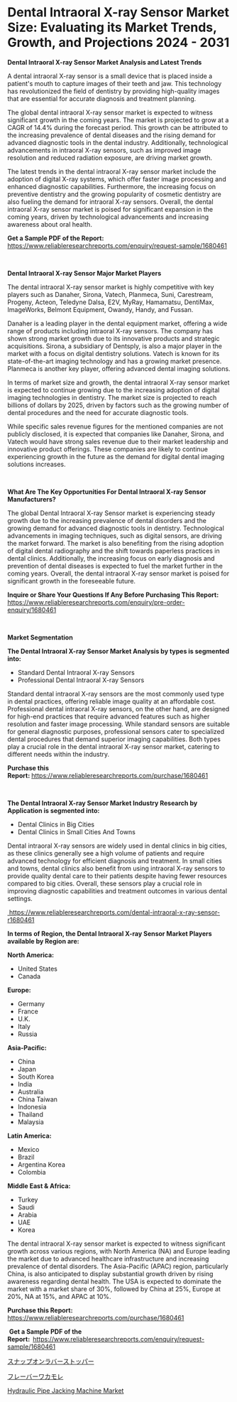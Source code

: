 <p><h1>Dental Intraoral X-ray Sensor Market Size: Evaluating its Market Trends, Growth, and Projections 2024 - 2031</h1></p><p><strong>Dental Intraoral X-ray Sensor Market Analysis and Latest Trends</strong></p>
<p><p>A dental intraoral X-ray sensor is a small device that is placed inside a patient's mouth to capture images of their teeth and jaw. This technology has revolutionized the field of dentistry by providing high-quality images that are essential for accurate diagnosis and treatment planning.</p><p>The global dental intraoral X-ray sensor market is expected to witness significant growth in the coming years. The market is projected to grow at a CAGR of 14.4% during the forecast period. This growth can be attributed to the increasing prevalence of dental diseases and the rising demand for advanced diagnostic tools in the dental industry. Additionally, technological advancements in intraoral X-ray sensors, such as improved image resolution and reduced radiation exposure, are driving market growth.</p><p>The latest trends in the dental intraoral X-ray sensor market include the adoption of digital X-ray systems, which offer faster image processing and enhanced diagnostic capabilities. Furthermore, the increasing focus on preventive dentistry and the growing popularity of cosmetic dentistry are also fueling the demand for intraoral X-ray sensors. Overall, the dental intraoral X-ray sensor market is poised for significant expansion in the coming years, driven by technological advancements and increasing awareness about oral health.</p></p>
<p><strong>Get a Sample PDF of the Report:&nbsp;</strong> <a href="https://www.reliableresearchreports.com/enquiry/request-sample/1680461">https://www.reliableresearchreports.com/enquiry/request-sample/1680461</a></p>
<p>&nbsp;</p>
<p><strong>Dental Intraoral X-ray Sensor Major Market Players</strong></p>
<p><p>The dental intraoral X-ray sensor market is highly competitive with key players such as Danaher, Sirona, Vatech, Planmeca, Suni, Carestream, Progeny, Acteon, Teledyne Dalsa, E2V, MyRay, Hamamatsu, DentiMax, ImageWorks, Belmont Equipment, Owandy, Handy, and Fussan. </p><p>Danaher is a leading player in the dental equipment market, offering a wide range of products including intraoral X-ray sensors. The company has shown strong market growth due to its innovative products and strategic acquisitions. Sirona, a subsidiary of Dentsply, is also a major player in the market with a focus on digital dentistry solutions. Vatech is known for its state-of-the-art imaging technology and has a growing market presence. Planmeca is another key player, offering advanced dental imaging solutions.</p><p>In terms of market size and growth, the dental intraoral X-ray sensor market is expected to continue growing due to the increasing adoption of digital imaging technologies in dentistry. The market size is projected to reach billions of dollars by 2025, driven by factors such as the growing number of dental procedures and the need for accurate diagnostic tools.</p><p>While specific sales revenue figures for the mentioned companies are not publicly disclosed, it is expected that companies like Danaher, Sirona, and Vatech would have strong sales revenue due to their market leadership and innovative product offerings. These companies are likely to continue experiencing growth in the future as the demand for digital dental imaging solutions increases.</p></p>
<p>&nbsp;</p>
<p><strong>What Are The Key Opportunities For Dental Intraoral X-ray Sensor Manufacturers?</strong></p>
<p><p>The global Dental Intraoral X-ray Sensor market is experiencing steady growth due to the increasing prevalence of dental disorders and the growing demand for advanced diagnostic tools in dentistry. Technological advancements in imaging techniques, such as digital sensors, are driving the market forward. The market is also benefiting from the rising adoption of digital dental radiography and the shift towards paperless practices in dental clinics. Additionally, the increasing focus on early diagnosis and prevention of dental diseases is expected to fuel the market further in the coming years. Overall, the dental intraoral X-ray sensor market is poised for significant growth in the foreseeable future.</p></p>
<p><strong>Inquire or Share Your Questions If Any Before Purchasing This Report:</strong> <a href="https://www.reliableresearchreports.com/enquiry/pre-order-enquiry/1680461">https://www.reliableresearchreports.com/enquiry/pre-order-enquiry/1680461</a></p>
<p>&nbsp;</p>
<p><strong>Market Segmentation</strong></p>
<p><strong>The Dental Intraoral X-ray Sensor Market Analysis by types is segmented into:</strong></p>
<p><ul><li>Standard Dental Intraoral X-ray Sensors</li><li>Professional Dental Intraoral X-ray Sensors</li></ul></p>
<p><p>Standard dental intraoral X-ray sensors are the most commonly used type in dental practices, offering reliable image quality at an affordable cost. Professional dental intraoral X-ray sensors, on the other hand, are designed for high-end practices that require advanced features such as higher resolution and faster image processing. While standard sensors are suitable for general diagnostic purposes, professional sensors cater to specialized dental procedures that demand superior imaging capabilities. Both types play a crucial role in the dental intraoral X-ray sensor market, catering to different needs within the industry.</p></p>
<p><strong>Purchase this Report:&nbsp;</strong><a href="https://www.reliableresearchreports.com/purchase/1680461">https://www.reliableresearchreports.com/purchase/1680461</a></p>
<p>&nbsp;</p>
<p><strong>The Dental Intraoral X-ray Sensor Market Industry Research by Application is segmented into:</strong></p>
<p><ul><li>Dental Clinics in Big Cities</li><li>Dental Clinics in Small Cities And Towns</li></ul></p>
<p><p>Dental intraoral X-ray sensors are widely used in dental clinics in big cities, as these clinics generally see a high volume of patients and require advanced technology for efficient diagnosis and treatment. In small cities and towns, dental clinics also benefit from using intraoral X-ray sensors to provide quality dental care to their patients despite having fewer resources compared to big cities. Overall, these sensors play a crucial role in improving diagnostic capabilities and treatment outcomes in various dental settings.</p></p>
<p><a href="https://www.reliableresearchreports.com/dental-intraoral-x-ray-sensor-r1680461">&nbsp;https://www.reliableresearchreports.com/dental-intraoral-x-ray-sensor-r1680461</a></p>
<p><strong>In terms of Region, the Dental Intraoral X-ray Sensor Market Players available by Region are:</strong></p>
<p>
    <p> <strong> North America: </strong>
        <ul>
            <li>United States</li>
            <li>Canada</li>
        </ul>
        </p> 
    <p> <strong> Europe: </strong>
        <ul>
            <li>Germany</li>
            <li>France</li>
            <li>U.K.</li>
            <li>Italy</li>
            <li>Russia</li>
        </ul>
        </p> 
    <p> <strong> Asia-Pacific: </strong>
        <ul>
            <li>China</li>
            <li>Japan</li>
            <li>South Korea</li>
            <li>India</li>
            <li>Australia</li>
            <li>China Taiwan</li>
            <li>Indonesia</li>
            <li>Thailand</li>
            <li>Malaysia</li>
        </ul>
        </p> 
    <p> <strong> Latin America: </strong>
        <ul>
            <li>Mexico</li>
            <li>Brazil</li>
            <li>Argentina Korea</li>
            <li>Colombia</li>
        </ul>
        </p> 
    <p> <strong> Middle East & Africa: </strong>
        <ul>
            <li>Turkey</li>
            <li>Saudi</li>
            <li>Arabia</li>
            <li>UAE</li>
            <li>Korea</li>
        </ul>
    </p>
    </p>
<p><p>The dental intraoral X-ray sensor market is expected to witness significant growth across various regions, with North America (NA) and Europe leading the market due to advanced healthcare infrastructure and increasing prevalence of dental disorders. The Asia-Pacific (APAC) region, particularly China, is also anticipated to display substantial growth driven by rising awareness regarding dental health. The USA is expected to dominate the market with a market share of 30%, followed by China at 25%, Europe at 20%, NA at 15%, and APAC at 10%.</p></p>
<p><strong>Purchase this Report: </strong><a href="https://www.reliableresearchreports.com/purchase/1680461">https://www.reliableresearchreports.com/purchase/1680461</a></p>
<p>&nbsp;<strong>Get a Sample PDF of the Report:&nbsp;&nbsp;</strong><a href="https://www.reliableresearchreports.com/enquiry/request-sample/1680461">https://www.reliableresearchreports.com/enquiry/request-sample/1680461</a></p>
<p><strong></strong></p>
<p><p><a href="https://github.com/LenoraKris2023/Market-Research-Report-List-1/blob/main/5296459100599.md">スナップオンラバーストッパー</a></p><p><a href="https://github.com/Fatimaklein1/Market-Research-Report-List-1/blob/main/1337481100598.md">フレーバーワカモレ</a></p><p><a href="https://github.com/julyju69/Market-Research-Report-List-3/blob/main/hydraulic-pipe-jacking-machine-market.md">Hydraulic Pipe Jacking Machine Market</a></p></p>